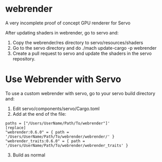 # webrender
A very incomplete proof of concept GPU renderer for Servo

After updating shaders in webrender, go to servo and:

  1. Copy the webrender/res directory to servo/resources/shaders
  2. Go to the servo directory and do ./mach update-cargo -p webrender
  3. Create a pull request to servo and update the shaders in the servo repository.


# Use Webrender with Servo
To use a custom webrender with servo, go to your servo build directory and:

  1. Edit servo/components/servo/Cargo.toml
  2. Add at the end of the file:

```
paths = ["/Users/UserName/Path/To/webrender"]'
[replace]
"webrender:0.6.0" = { path = '/Users/UserName/Path/To/webrender/webrender/' }
"webrender_traits:0.6.0" = { path = '/Users/UserName/Path/To/webrender/webrender_traits' }
```

  3. Build as normal
